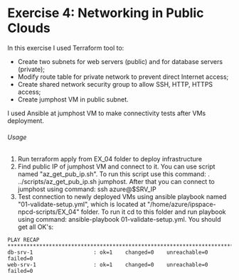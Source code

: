 # Exercise 4: Networking in Public Clouds

In this exercise I used Terraform tool to: 
* Create two subnets for web servers (public) and for database servers (private);
* Modify route table for private network to prevent direct Internet access;
* Create shared network security group to allow SSH, HTTP, HTTPS access;
* Create jumphost VM in public subnet.

I used Ansible at jumphost VM to make connectivity tests after VMs deployment.

###### Usage
1) Run terraform apply from EX_04 folder to deploy infrastructure
2) Find public IP of jumphost VM and connect to it. You can use script named "az_get_pub_ip.sh". To run this script use this command: . ../scripts/az_get_pub_ip.sh jumphost. After that you can connect to jumphost using command: ssh azure@$SRV_IP
3) Test connection to newly deployed VMs using ansible playbook named "01-validate-setup.yml", which is located at "/home/azure/ipspace-npcd-scripts/EX_04" folder. To run it cd to this folder and run playbook using command: ansible-playbook 01-validate-setup.yml.
You should get all OK's:
```
PLAY RECAP *************************************************************************************************************
db-srv-1                   : ok=1    changed=0    unreachable=0    failed=0
web-srv-1                  : ok=1    changed=0    unreachable=0    failed=0
```